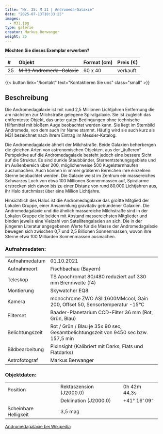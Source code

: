 ```yaml
---
title: "Nr. 25: M 31 | Andromeda-Galaxie"
date: "2025-07-13T10:33:25"
images:
  - M31.jpg
type: galerie
creator: Markus Berwanger
weight: 25
---
```


**Möchten Sie dieses Exemplar erwerben?**

| #   | Objekt                     | Format (cm) | Preis (€) |
| :-- | :------------------------- | :---------- | :-------- |
| 25  | ~~M 31 Andromeda-Galaxie~~ | 60 x 40     | verkauft  |

{{< button link="/kontakt" text="Kontaktieren Sie uns" class="small" >}}

## Beschreibung

Die Andromedagalaxie ist mit rund 2,5 Millionen Lichtjahren Entfernung die am nächsten zur Milchstraße gelegene Spiralgalaxie. Sie ist zugleich das entfernteste Objekt, das unter guten Bedingungen ohne technische Hilfsmittel mit bloßem Auge beobachtet werden kann. Sie liegt im Sternbild Andromeda, von dem auch ihr Name stammt. Häufig wird sie auch kurz als M31 bezeichnet nach ihrem Eintrag im Messier-Katalog.

Die Andromedagalaxie ähnelt der Milchstraße. Beide Galaxien beherbergen die gleichen Arten von astronomischen Objekten, aus der „äußeren“ Perspektive auf die Andromedagalaxie besteht jedoch eine bessere Sicht auf die Struktur. Es sind dunkle Staubbänder, Sternentstehungsgebiete und im Außenbereich über 200, möglicherweise 500 Kugelsternhaufen auszumachen. Auch können in immer größeren Bereichen ihre einzelnen Sterne beobachtet werden. Die Galaxie weist im Zentrum ein massereiches Schwarzes Loch von etwa 100 Millionen Sonnenmassen auf, Spiralarme erstrecken sich davon bis zu einer Distanz von rund 80.000 Lichtjahren aus, ihr Halo durchmisst über eine Million Lichtjahre.

Hinsichtlich des Halos ist die Andromedagalaxie das größte Mitglied der Lokalen Gruppe, einer Ansammlung gravitativ gebundener Galaxien. Die Andromedagalaxie und die ähnlich massereiche Milchstraße sind in der Lokalen Gruppe die beiden mit Abstand massereichsten Mitglieder und binden jeweils eine Vielzahl von Satellitengalaxien an sich. Die in der jüngeren Literatur angegebenen Werte für die Masse der Andromedagalaxie bewegen sich zwischen 0,7 und 2,5 Billionen Sonnenmassen, wovon ihre Sterne etwa 100 Milliarden Sonnenmassen ausmachen.

### Aufnahmedaten:

|                 |                                                                                    |
| --------------- | ---------------------------------------------------------------------------------- |
| Aufnahmedatum   | 01.10.2021                                                                         |
| Aufnahmeort     | Fischbachau (Bayern)                                                               |
| Teleskop        | TS Apochromat 80/480 reduziert auf 330 mm Brennweite (f4)                          |
| Montierung      | Skywatcher EQ8                                                                     |
| Kamera          | monochrome ZWO ASI 1600MMcool, Gain 200, Offset 50, Sensortemperatur -15°C         |
| Filterset       | Baader-Planetarium CCD-Filter 36 mm (Rot, Grün, Blau)                              |
| Belichtungszeit | Rot / Grün / Blau je 35x 90 sec, Gesamtbelichtungszeit von 9450 sec bzw. 157,5 min |
| Bildbearbeitung | PixInsight (Kalibriert mit Darks, Flats und Flatdarks)                             |
| Astrofotograf   | Markus Berwanger                                                                   |

### Objektdaten:

|                       |                         |              |
| --------------------- | ----------------------- | ------------ |
| Position              | Rektaszension (J2000.0) | 0h 42m 44,3s |
|                       | Deklination (J2000.0)   | +41° 16‘ 09“ |
| Scheinbare Helligkeit | 3,5 mag                 |              |

[Andromedagalaxie bei Wikipedia](https://de.wikipedia.org/wiki/Andromedagalaxie)
